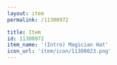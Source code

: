 ```yaml
---
layout: item
permalink: /11300972

title: Item
id: 11300972
item_name: '(Intro) Magician Hat'
icon_url: 'item/icon/11300023.png'
---
```

